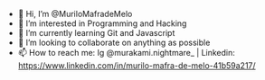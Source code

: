 - 👋 Hi, I’m @MuriloMafradeMelo
- 👀 I’m interested in Programming and Hacking
- 🌱 I’m currently learning Git and Javascript
- 💞️ I’m looking to collaborate on anything as possible
- 📫 How to reach me: Ig @murakami.nightmare_ | Linkedin: https://www.linkedin.com/in/murilo-mafra-de-melo-41b59a217/

<!---
MuriloMafradeMelo/MuriloMafradeMelo is a ✨ special ✨ repository because its `README.md` (this file) appears on your GitHub profile.
You can click the Preview link to take a look at your changes.
--->
